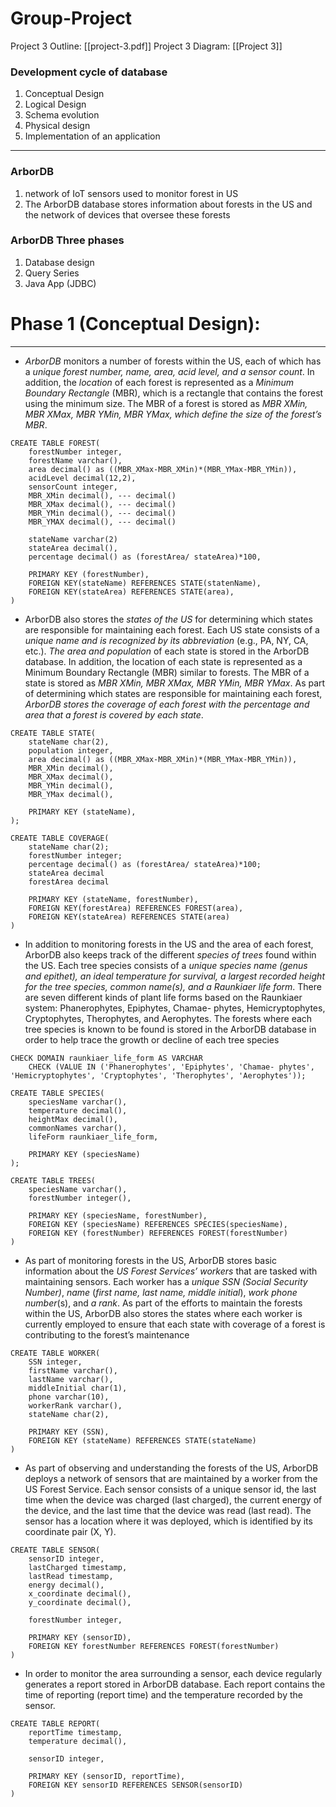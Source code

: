 # Group-Project

Project 3 Outline: [[project-3.pdf]]
Project 3 Diagram: [[Project 3]]
### Development cycle of database
1. Conceptual Design
2. Logical Design
3. Schema evolution
4. Physical design
5. Implementation of an application

---
### **ArborDB**
1. network of IoT sensors used to monitor forest in US
2. The ArborDB database stores information about forests in the US and the network of devices that oversee these forests

### **ArborDB** Three phases
1. Database design
2. Query Series
3. Java App (JDBC)


# Phase 1 (Conceptual Design): 
---
- *ArborDB* monitors a number of forests within the US, each of which has a *unique forest number, name, area, acid level, and a sensor count*. In addition, the *location* of each forest is represented as a *Minimum Boundary Rectangle* (MBR), which is a rectangle that contains the forest using the minimum size. The MBR of a forest is stored as *MBR XMin, MBR XMax, MBR YMin, MBR YMax, which define the size of the forest’s MBR*.

``` PostgreSQL
CREATE TABLE FOREST(
	forestNumber integer,
	forestName varchar(),
	area decimal() as ((MBR_XMax-MBR_XMin)*(MBR_YMax-MBR_YMin)),
	acidLevel decimal(12,2),
	sensorCount integer,
	MBR_XMin decimal(), --- decimal()
	MBR_XMax decimal(), --- decimal()
	MBR_YMin decimal(), --- decimal()
	MBR_YMAX decimal(), --- decimal()

	stateName varchar(2)
	stateArea decimal(),
	percentage decimal() as (forestArea/ stateArea)*100,

	PRIMARY KEY (forestNumber),
	FOREIGN KEY(stateName) REFERENCES STATE(statenName),
	FOREIGN KEY(stateArea) REFERENCES STATE(area),
)
```

- ArborDB also stores the *states of the US* for determining which states are responsible for maintaining each forest. Each US state consists of a *unique name and is recognized by its abbreviation* (e.g., PA, NY, CA, etc.). *The area and population* of each state is stored in the ArborDB database. In addition, the location of each state is represented as a Minimum Boundary Rectangle (MBR) similar to forests. The MBR of a state is stored as *MBR XMin, MBR XMax, MBR YMin, MBR YMax*. As part of determining which states are responsible for maintaining each forest, *ArborDB stores the coverage of each forest with the percentage and area that a forest is covered by each state*.

```PostgreSQL
CREATE TABLE STATE(
	stateName char(2),
	population integer,
	area decimal() as ((MBR_XMax-MBR_XMin)*(MBR_YMax-MBR_YMin)),
	MBR_XMin decimal(), 
	MBR_XMax decimal(), 
	MBR_YMin decimal(), 
	MBR_YMax decimal(), 

	PRIMARY KEY (stateName),
);
```

```PostgreSQL
CREATE TABLE COVERAGE(
	stateName char(2);
	forestNumber integer;
	percentage decimal() as (forestArea/ stateArea)*100;
	stateArea decimal
	forestArea decimal

	PRIMARY KEY (stateName, forestNumber),
	FOREIGN KEY(forestArea) REFERENCES FOREST(area),
	FOREIGN KEY(stateArea) REFERENCES STATE(area)
)
```


- In addition to monitoring forests in the US and the area of each forest, ArborDB also keeps track of the different *species of trees* found within the US. Each tree species consists of a *unique species name (genus and epithet), an ideal temperature for survival, a largest recorded height for the tree species, common name(s), and a Raunkiaer life form*. There are seven different kinds of plant life forms based on the Raunkiaer system: Phanerophytes, Epiphytes, Chamae- phytes, Hemicryptophytes, Cryptophytes, Therophytes, and Aerophytes. The forests where each tree species is known to be found is stored in the ArborDB database in order to help trace the growth or decline of each tree species

```PostgreSQL
CHECK DOMAIN raunkiaer_life_form AS VARCHAR
	CHECK (VALUE IN ('Phanerophytes', 'Epiphytes', 'Chamae- phytes', 'Hemicryptophytes', 'Cryptophytes', 'Therophytes', 'Aerophytes'));

CREATE TABLE SPECIES(
	speciesName varchar(),
	temperature decimal(),
	heightMax decimal(),
	commonNames varchar(),
	lifeForm raunkiaer_life_form,

	PRIMARY KEY (speciesName)
);

CREATE TABLE TREES(
	speciesName varchar(),
	forestNumber integer(),

	PRIMARY KEY (speciesName, forestNumber),
	FOREIGN KEY (speciesName) REFERENCES SPECIES(speciesName),
	FOREIGN KEY (forestNumber) REFERENCES FOREST(forestNumber)
)

```

- As part of monitoring forests in the US, ArborDB stores basic information about the *US Forest Services’ workers* that are tasked with maintaining sensors. Each worker has a *unique SSN (Social Security Number)*, *name* (*first name, last name, middle initial*), *work phone number*(s), and *a rank*. As part of the efforts to maintain the forests within the US, ArborDB also stores the states where each worker is currently employed to ensure that each state with coverage of a forest is contributing to the forest’s maintenance

```PostgreSQL
CREATE TABLE WORKER(
	SSN integer,
	firstName varchar(),
	lastName varchar(),
	middleInitial char(1),
	phone varchar(10),
	workerRank varchar(),
	stateName char(2),

	PRIMARY KEY (SSN),
	FOREIGN KEY (stateName) REFERENCES STATE(stateName)
)
```

- As part of observing and understanding the forests of the US, ArborDB deploys a network of sensors that are maintained by a worker from the US Forest Service. Each sensor consists of a unique sensor id, the last time when the device was charged (last charged), the current energy of the device, and the last time that the device was read (last read). The sensor has a location where it was deployed, which is identified by its coordinate pair (X, Y).
```PostgreSQL
CREATE TABLE SENSOR(
	sensorID integer,
	lastCharged timestamp,
	lastRead timestamp,
	energy decimal(),
	x_coordinate decimal(),
	y_coordinate decimal(),

	forestNumber integer,

	PRIMARY KEY (sensorID),
	FOREIGN KEY forestNumber REFERENCES FOREST(forestNumber)
)
```


- In order to monitor the area surrounding a sensor, each device regularly generates a report stored in ArborDB database. Each report contains the time of reporting (report time) and the temperature recorded by the sensor.
```PostgreSQL
CREATE TABLE REPORT(
	reportTime timestamp,
	temperature decimal(),
	
	sensorID integer,

	PRIMARY KEY (sensorID, reportTime),
	FOREIGN KEY sensorID REFERENCES SENSOR(sensorID)
)
```
